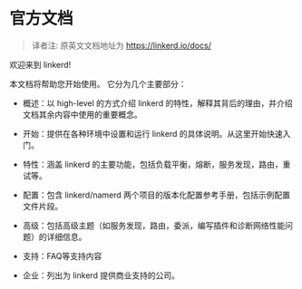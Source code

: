 # 官方文档

> 译者注: 原英文文档地址为 https://linkerd.io/docs/

欢迎来到 linkerd!

本文档将帮助您开始使用。 它分为几个主要部分：

- 概述：以 high-level 的方式介绍 linkerd 的特性，解释其背后的理由，并介绍文档其余内容中使用的重要概念。

- 开始：提供在各种环境中设置和运行 linkerd 的具体说明。从这里开始快速入门。

- 特性：涵盖 linkerd 的主要功能，包括负载平衡，熔断，服务发现，路由，重试等。

- 配置：包含 linkerd/namerd 两个项目的版本化配置参考手册，包括示例配置文件片段。

- 高级：包括高级主题（如服务发现，路由，委派，编写插件和诊断网络性能问题）的详细信息。

- 支持：FAQ等支持内容

- 企业：列出为 linkerd 提供商业支持的公司。








